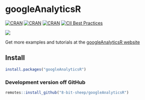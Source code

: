 # googleAnalyticsR

[![CRAN](http://www.r-pkg.org/badges/version/googleAnalyticsR)](https://cran.r-project.org/package=googleAnalyticsR)
[![CRAN](https://cranlogs.r-pkg.org/badges/grand-total/googleAnalyticsR)](https://cranlogs.r-pkg.org/badges/grand-total/googleAnalyticsR)
[![CRAN](https://cranlogs.r-pkg.org/badges/googleAnalyticsR)](https://cranlogs.r-pkg.org/badges/googleAnalyticsR)
[![CII Best Practices](https://bestpractices.coreinfrastructure.org/projects/2025/badge)](https://bestpractices.coreinfrastructure.org/projects/2025)

![](https://raw.githubusercontent.com/MarkEdmondson1234/googleAnalyticsR/master/inst/hexlogo/hex.png)

Get more examples and tutorials at the [googleAnalyticsR website](https://8-bit-sheep.com/googleAnalyticsR/)

## Install

```r
install.packages("googleAnalyticsR")
```

### Development version off GitHub

```r
remotes::install_github("8-bit-sheep/googleAnalyticsR")
```
